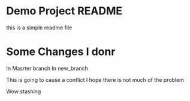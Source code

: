 # Demo Project README

this is a simple readme file

# Some Changes I donr

In Masrter branch
In new_branch


This is going to cause a conflict
I hope there is not much of the problem

Wow
stashing
